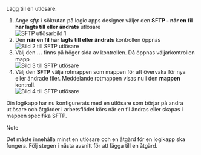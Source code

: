 Lägg till en utlösare.

1. Ange *sftp* i sökrutan på logic apps designer väljer den **SFTP - när en fil har lagts till eller ändrats** utlösare   
   ![SFTP utlösarbild 1](./media/connectors-create-api-sftp/trigger-1.png)  
2. Den **när en fil har lagts till eller ändrats** kontrollen öppnas  
   ![Bild 2 till SFTP utlösare](./media/connectors-create-api-sftp/trigger-2.png)  
3. Välj den **...**  finns på höger sida av kontrollen. Då öppnas väljarkontrollen mapp  
   ![Bild 3 till SFTP utlösare](./media/connectors-create-api-sftp/action-1.png)  
4. Välj den **SFTP** välja rotmappen som mappen för att övervaka för nya eller ändrade filer. Meddelande rotmappen visas nu i den **mappen** kontroll.  
   ![Bild 4 till SFTP utlösare](./media/connectors-create-api-sftp/action-2.png)   

Din logikapp har nu konfigurerats med en utlösare som börjar på andra utlösare och åtgärder i arbetsflödet körs när en fil ändras eller skapas i mappen specifika SFTP. 

> [!NOTE]
> Det måste innehålla minst en utlösare och en åtgärd för en logikapp ska fungera. Följ stegen i nästa avsnitt för att lägga till en åtgärd.  
> 
> 

